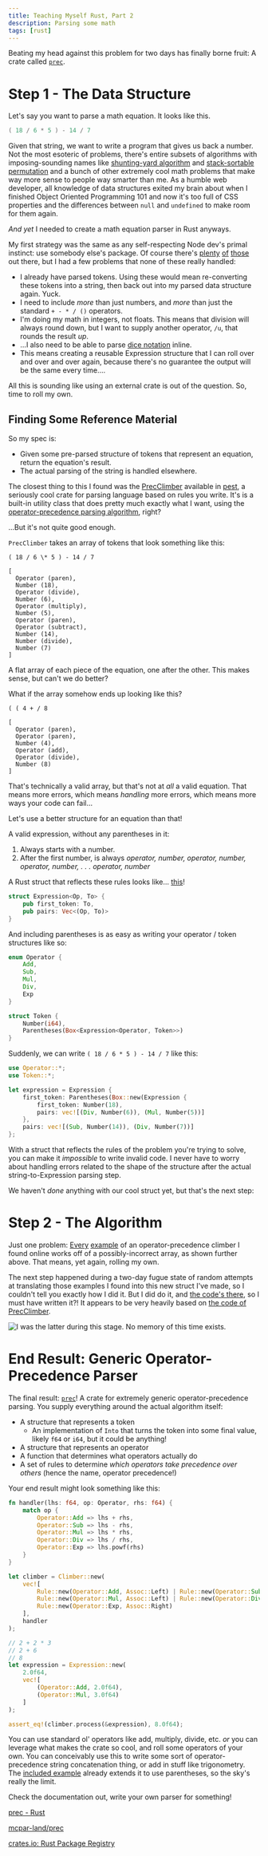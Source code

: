 ```yaml
---
title: Teaching Myself Rust, Part 2
description: Parsing some math
tags: [rust]
---
```


Beating my head against this problem for two days has finally borne fruit: A crate called [`prec`](https://crates.io/crates/prec).

# Step 1 - The Data Structure

Let's say you want to parse a math equation. It looks like this.

```lua
( 18 / 6 * 5 ) - 14 / 7
```

Given that string, we want to write a program that gives us back a number. Not the most esoteric of problems, there's entire subsets of algorithms with imposing-sounding names like [shunting-yard algorithm](https://en.wikipedia.org/wiki/Shunting-yard_algorithm) and [stack-sortable permutation](https://en.wikipedia.org/wiki/Stack-sortable_permutation) and a bunch of other extremely cool math problems that make way more sense to people way smarter than me. As a humble web developer, all knowledge of data structures exited my brain about when I finished Object Oriented Programming 101 and now it's too full of CSS properties and the differences between `null` and `undefined` to make room for them again.

_And yet_ I needed to create a math equation parser in Rust anyways.

My first strategy was the same as any self-respecting Node dev's primal instinct: use somebody else's package. Of course there's [plenty](https://crates.io/crates/meval) [of](https://crates.io/crates/calculate) [those](https://crates.io/crates/mexprp) out there, but I had a few problems that none of these really handled:

- I already have parsed tokens. Using these would mean re-converting these tokens into a string, then back out into my parsed data structure again. Yuck.
- I need to include _more_ than just numbers, and _more_ than just the standard `+ - * / ()` operators.
- I'm doing my math in integers, not floats. This means that division will always round down, but I want to supply another operator, `/u`, that rounds the result _up_.
- ...I also need to be able to parse [dice notation](https://en.wikipedia.org/wiki/Dice_notation) inline.
- This means creating a reusable Expression structure that I can roll over and over and over again, because there's no guarantee the output will be the same every time....

All this is sounding like using an external crate is out of the question. So, time to roll my own.

## Finding Some Reference Material

So my spec is:

- Given some pre-parsed structure of tokens that represent an equation, return the equation's result.
- The actual parsing of the string is handled elsewhere.

The closest thing to this I found was the [PrecClimber](https://docs.rs/pest/2.1.3/pest/prec_climber/struct.PrecClimber.html) available in [pest](https://pest.rs/), a seriously cool crate for parsing language based on rules you write. It's is a built-in utility class that does pretty much exactly what I want, using the [operator-precedence parsing algorithm](https://en.wikipedia.org/wiki/Operator-precedence_parser#Precedence_climbing_method), right?

...But it's not quite good enough.

`PrecClimber` takes an array of tokens that look something like this:

```
( 18 / 6 \* 5 ) - 14 / 7

[
  Operator (paren),
  Number (18),
  Operator (divide),
  Number (6),
  Operator (multiply),
  Number (5),
  Operator (paren),
  Operator (subtract),
  Number (14),
  Number (divide),
  Number (7)
]
```

A flat array of each piece of the equation, one after the other. This makes sense, but can't we do better?

What if the array somehow ends up looking like this?

```
( ( 4 + / 8

[
  Operator (paren),
  Operator (paren),
  Number (4),
  Operator (add),
  Operator (divide),
  Number (8)
]
```

That's technically a valid array, but that's not at _all_ a valid equation. That means more errors, which means _handling_ more errors, which means more ways your code can fail...

Let's use a better structure for an equation than that!

A valid expression, without any parentheses in it:

1. Always starts with a number.
2. After the first number, is always _operator, number, operator, number, operator, number, . . . operator, number_

A Rust struct that reflects these rules looks like... [this](https://github.com/mcpar-land/prec/blob/aa1dc0453651021400f30a6d2b4e00501ddf7800/src/lib.rs#L225-L228)!

```rust
struct Expression<Op, To> {
	pub first_token: To,
	pub pairs: Vec<(Op, To)>
}
```

And including parentheses is as easy as writing your operator / token structures like so:

```rust
enum Operator {
	Add,
	Sub,
	Mul,
	Div,
	Exp
}

struct Token {
	Number(i64),
	Parentheses(Box<Expression<Operator, Token>>)
}
```

Suddenly, we can write `( 18 / 6 * 5 ) - 14 / 7` like this:

```rust
use Operator::*;
use Token::*;

let expression = Expression {
	first_token: Parentheses(Box::new(Expression {
		first_token: Number(18),
		pairs: vec![(Div, Number(6)), (Mul, Number(5))]
	},
	pairs: vec![(Sub, Number(14)), (Div, Number(7))]
};
```

With a struct that reflects the rules of the problem you're trying to solve, you can make it _impossible_ to write invalid code. I never have to worry about handling errors related to the shape of the structure after the actual string-to-Expression parsing step.

We haven't _done_ anything with our cool struct yet, but that's the next step:

# Step 2 - The Algorithm

Just one problem: [Every](https://en.wikipedia.org/wiki/Operator-precedence_parser#Precedence_climbing_method) [example](https://eli.thegreenplace.net/2012/08/02/parsing-expressions-by-precedence-climbing) of an operator-precedence climber I found online works off of a possibly-incorrect array, as shown further above. That means, yet again, rolling my own.

The next step happened during a two-day fugue state of random attempts at translating those examples I found into this new struct I've made, so I couldn't tell you exactly how I did it. But I did do it, and [the code's there](https://github.com/mcpar-land/prec/blob/aa1dc0453651021400f30a6d2b4e00501ddf7800/src/lib.rs#L129-L179), so I must have written it?! It appears to be very heavily based on [the code of PrecClimber](https://docs.rs/pest/2.1.3/src/pest/prec_climber.rs.html#172).

![](/static/embeds/2020-09-20_rust_math/Untitled.png 'I was the latter during this stage. No memory of this time exists.')

# End Result: Generic Operator-Precedence Parser

The final result: [`prec`](https://crates.io/crates/prec)! A crate for extremely generic operator-precedence parsing. You supply everything around the actual algorithm itself:

- A structure that represents a token
  - An implementation of `Into` that turns the token into some final value, likely `f64` or `i64`, but it could be anything!
- A structure that represents an operator
- A function that determines what operators actually do
- A set of rules to determine _which operators take precedence over others_ (hence the name, operator precedence!)

Your end result might look something like this:

```rust
fn handler(lhs: f64, op: Operator, rhs: f64) {
	match op {
		Operator::Add => lhs + rhs,
		Operator::Sub => lhs - rhs,
		Operator::Mul => lhs * rhs,
		Operator::Div => lhs / rhs,
		Operator::Exp => lhs.powf(rhs)
	}
}

let climber = Climber::new(
	vec![
		Rule::new(Operator::Add, Assoc::Left) | Rule::new(Operator::Sub, Assoc::Right),
		Rule::new(Operator::Mul, Assoc::Left) | Rule::new(Operator::Div, Assoc::Right),
		Rule::new(Operator::Exp, Assoc::Right)
	],
	handler
);

// 2 + 2 * 3
// 2 + 6
// 8
let expression = Expression::new(
	2.0f64,
	vec![
		(Operator::Add, 2.0f64),
		(Operator::Mul, 3.0f64)
	]
);

assert_eq!(climber.process(&expression), 8.0f64);
```

You can use standard ol' operators like add, multiply, divide, etc. _or_ you can leverage what makes the crate so cool, and roll some operators of your own. You can conceivably use this to write some sort of operator-precedence string concatenation thing, or add in stuff like trigonometry. The [included example](https://github.com/mcpar-land/prec/blob/master/examples/int_math.rs) already extends it to use parentheses, so the sky's really the limit.

Check the documentation out, write your own parser for something!

[prec - Rust](https://docs.rs/prec/0.1.0/prec/)

[mcpar-land/prec](https://github.com/mcpar-land/prec)

[crates.io: Rust Package Registry](https://crates.io/crates/prec)
